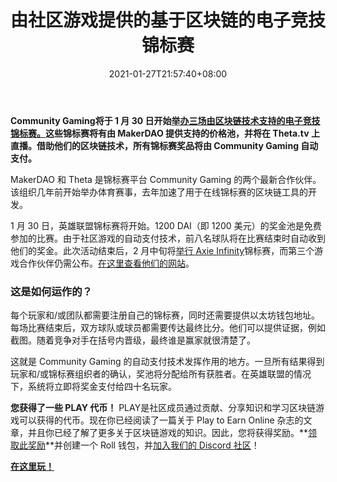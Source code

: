 ﻿---
title: "由社区游戏提供的基于区块链的电子竞技锦标赛"
date: 2021-01-27T21:57:40+08:00
lastmod: 2021-01-27T16:45:40+08:00
draft: false
authors: ["Elton"]
description: "Community Gaming 将于 1 月 30 日开始举办三场由区块链技术支持的电子竞技锦标赛。这些锦标赛将有由 MakerDAO 提供支持的价格池，并将在 Theta.tv 上直播。借助他们的区块链技术，所有锦标赛奖品将由 Community Gaming 自动支付。"
featuredImage: "blockchain-powered-esports-tournaments-by-community-gaming.png"
tags: ["Digital Collectibles","数字收藏品","Play to Earn"]
categories: ["news"]
news: ["数字收藏品"]
weight: 
lightgallery: true
pinned: false
recommend: false
recommend1: false
---

**Community Gaming将于 1 月 30 日开始[举办三场由区块链技术支持的电子竞技锦标赛。](https://blog.communitygaming.io/community-gaming-partners-with-the-maker-foundation-and-theta-network/)这些锦标赛将有由 MakerDAO 提供支持的价格池，并将在 Theta.tv 上直播。借助他们的区块链技术，所有锦标赛奖品将由 Community Gaming 自动支付。**

MakerDAO 和 Theta 是锦标赛平台 Community Gaming 的两个最新合作伙伴。该组织几年前开始举办体育赛事，去年加速了用于在线锦标赛的区块链工具的开发。

1 月 30 日，英雄联盟锦标赛将开始。1200 DAI（即 1200 美元）的奖金池是免费参加的比赛。由于社区游戏的自动支付技术，前八名球队将在比赛结束时自动收到他们的奖金。此次活动结束后，2 月中旬将[举行 Axie Infinity](https://www.playtoearn.online/?s=axie+infinity)锦标赛，而第三个游戏合作伙伴仍需公布。[在这里查看他们的网站](https://communitygaming.io/)。

### 这是如何运作的？

每个玩家和/或团队都需要注册自己的锦标赛，同时还需要提供以太坊钱包地址。每场比赛结束后，双方球队或球员都需要传达最终比分。他们可以提供证据，例如截图。随着竞争对手在括号内晋级，最终谁是赢家就很清楚了。

这就是 Community Gaming 的自动支付技术发挥作用的地方。一旦所有结果得到玩家和/或锦标赛组织者的确认，奖池将分配给所有获胜者。在英雄联盟的情况下，系统将立即将奖金支付给四十名玩家。

**您获得了一些 PLAY 代币！**
PLAY是社区成员通过贡献、分享知识和学习区块链游戏可以获得的代币。现在你已经阅读了一篇关于 Play to Earn Online 杂志的文章，并且你已经了解了更多关于区块链游戏的知识。因此，您将获得奖励。**[领取此奖励](https://app.tryroll.com/claim/PLAY-H7ejKcEYwwCM)**并创建一个 Roll 钱包，并[加入我们的 Discord 社区](https://discord.com/invite/fHmFm5gTND)！

**[在这里玩！](https://app.tryroll.com/claim/PLAY-yrwHkj3kyR7X)**

